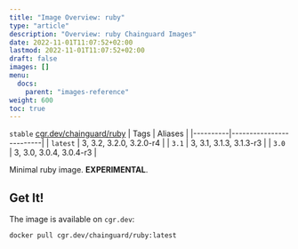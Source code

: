 ```yaml
---
title: "Image Overview: ruby"
type: "article"
description: "Overview: ruby Chainguard Images"
date: 2022-11-01T11:07:52+02:00
lastmod: 2022-11-01T11:07:52+02:00
draft: false
images: []
menu:
  docs:
    parent: "images-reference"
weight: 600
toc: true
---
```


`stable` [cgr.dev/chainguard/ruby](https://github.com/chainguard-images/images/tree/main/images/ruby)
| Tags     | Aliases                 |
|----------|-------------------------|
| `latest` | 3, 3.2, 3.2.0, 3.2.0-r4 |
| `3.1`    | 3, 3.1, 3.1.3, 3.1.3-r3 |
| `3.0`    | 3, 3.0, 3.0.4, 3.0.4-r3 |



Minimal ruby image. **EXPERIMENTAL**.

## Get It!

The image is available on `cgr.dev`:

```
docker pull cgr.dev/chainguard/ruby:latest
```
